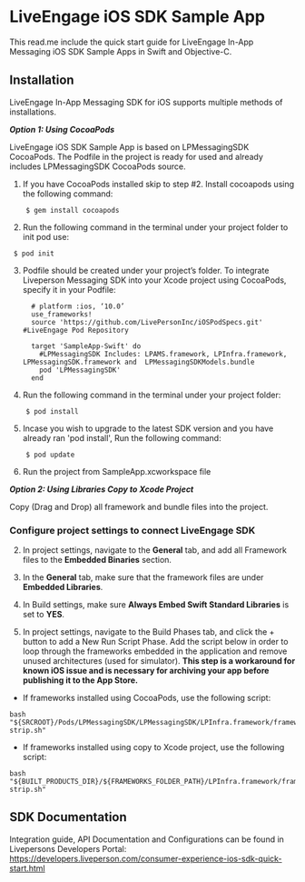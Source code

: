 # LiveEngage iOS SDK Sample App
This read.me include the quick start guide for LiveEngage In-App Messaging iOS SDK Sample Apps in Swift and Objective-C.

## Installation
LiveEngage In-App Messaging SDK for iOS supports multiple methods of installations.

**_Option 1: Using CocoaPods_**

LiveEngage iOS SDK Sample App is based on LPMessagingSDK CocoaPods.
The Podfile in the project is ready for used and already includes  LPMessagingSDK CocoaPods source.

 1. If you have CocoaPods installed skip to step #2.  Install cocoapods using the following command:
```
	$ gem install cocoapods
```
 2. Run the following command in the terminal under your project folder to init pod use:
```
 $ pod init
```
 3. Podfile should be created under your project’s folder.
 To integrate Liveperson Messaging SDK into your Xcode project using CocoaPods, specify it in your Podfile:

    ```
      # platform :ios, ‘10.0’
      use_frameworks!
      source 'https://github.com/LivePersonInc/iOSPodSpecs.git' #LiveEngage Pod Repository

      target 'SampleApp-Swift' do
        #LPMessagingSDK Includes: LPAMS.framework, LPInfra.framework, LPMessagingSDK.framework and  LPMessagingSDKModels.bundle
        pod 'LPMessagingSDK'
      end
    ```
 4. Run the following command in the terminal under your project folder:
```
	$ pod install
```
 5. Incase you wish to upgrade to the latest SDK version and you have already ran 'pod install', Run the following command:
```
	$ pod update
```
 6. Run the project from SampleApp.xcworkspace file

**_Option 2: Using Libraries Copy to Xcode Project_**

Copy (Drag and Drop) all framework and bundle files into the project.

### Configure project settings to connect LiveEngage SDK

2. In project settings, navigate to the **General** tab, and add all Framework files to the **Embedded Binaries** section.

3. In the **General** tab, make sure that the framework files are under **Embedded Libraries**.

4. In Build settings, make sure **Always Embed Swift Standard Libraries** is set to **YES**.

5. In project settings, navigate to the Build Phases tab, and click the + button to add a New Run Script Phase. Add the script below in order to loop through the frameworks embedded in the application and remove unused architectures (used for simulator). **This step is a workaround for known iOS issue and is necessary for archiving your app before publishing it to the App Store.**

  * If frameworks installed using CocoaPods, use the following script:
```
bash "${SRCROOT}/Pods/LPMessagingSDK/LPMessagingSDK/LPInfra.framework/frameworks-strip.sh"
```

  * If frameworks installed using copy to Xcode project, use the following script:
```
bash "${BUILT_PRODUCTS_DIR}/${FRAMEWORKS_FOLDER_PATH}/LPInfra.framework/frameworks-strip.sh"
```

## SDK Documentation
Integration guide, API Documentation and Configurations can be found in Livepersons Developers Portal:
https://developers.liveperson.com/consumer-experience-ios-sdk-quick-start.html
